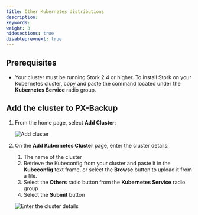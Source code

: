 ```yaml
---
title: Other Kubernetes distributions
description:
keywords:
weight: 3
hidesections: true
disableprevnext: true
---
```


## Prerequisites

* Your cluster must be running Stork 2.4 or higher. To install Stork on your Kubernetes cluster, copy and paste the command located under the **Kubernetes Service** radio group.

## Add the cluster to PX-Backup

1. From the home page, select **Add Cluster**:

    ![Add cluster](/img/add-cluster.png)

2. On the **Add Kubernetes Cluster** page, enter the cluster details:

    1. The name of the cluster
    2. Retrieve the Kubeconfig from your cluster and paste it in the **Kubeconfig** text frame, or select the **Browse** button to upload it from a file.
    3. Select the **Others** radio button from the **Kubernetes Service** radio group
    5. Select the **Submit** button

    ![Enter the cluster details](/img/enter-other-kubernetes-distributions-cluster-details.png)
